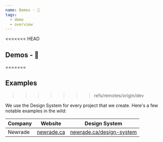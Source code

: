 ```yaml
---
name: Demos - 🍿
tags:
  - demo
  - overview
---
```


<DocHeader props={props}/>

<<<<<<< HEAD
## Demos - 🍿
=======
## Examples
>>>>>>> refs/remotes/origin/dev

We use the Design System for every project that we create. Here's a few notable
examples in the wild:

| Company | Website                          | Design System                                                |
| ------- | -------------------------------- | ------------------------------------------------------------ |
| Newrade | [newrade.ca](https://newrade.ca) | [newrade.ca/design-system](https://newrade.ca/design-system) |
